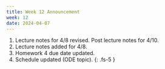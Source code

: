 ```yaml
---
title: Week 12 Announcement
week: 12
date: 2024-04-07
---
```

1. Lecture notes for 4/8 revised.  Post lecture notes for 4/10.
1. Lecture notes added for 4/8.
1. Homework 4 due date updated.
1. Schedule updated (ODE topic).
{: .fs-5 }
